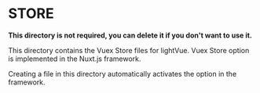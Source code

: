 # STORE

**This directory is not required, you can delete it if you don't want to use it.**

This directory contains the Vuex Store files for lightVue.
Vuex Store option is implemented in the Nuxt.js framework.

Creating a file in this directory automatically activates the option in the framework.
